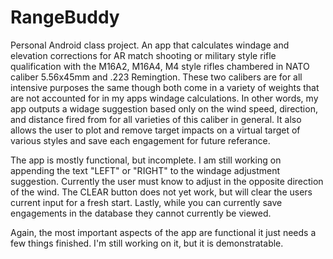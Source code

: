# RangeBuddy

Personal Android class project. An app that calculates windage and elevation corrections for AR match shooting or military style rifle qualification with the M16A2, M16A4, M4 style rifles chambered in NATO caliber 5.56x45mm and .223 Remingtion. These two calibers are for all intensive purposes the same though both come in a variety of weights that are not accounted for in my apps windage calculations. In other words, my app outputs a widage suggestion based only on the wind speed, direction, and distance fired from for all varieties of this caliber in general. It also allows the user to plot and remove target impacts on a virtual target of various styles and save each engagement for future referance.

The app is mostly functional, but incomplete. I am still working on appending the text "LEFT" or "RIGHT" to the windage adjustment suggestion. Currently the user must know to adjust in the opposite direction of the wind. The CLEAR button does not yet work, but will clear the users current input for a fresh start. Lastly, while you can currently save engagements in the database they cannot currently be viewed. 

Again, the most important aspects of the app are functional it just needs a few things finished. I'm still working on it, but it is demonstratable.
